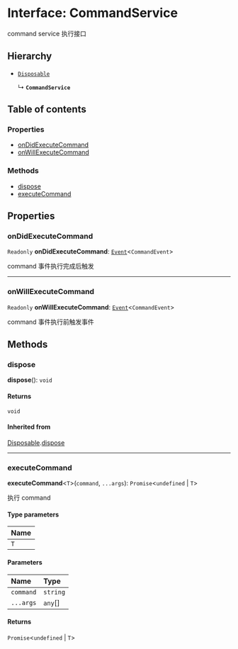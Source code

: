 # Interface: CommandService

command service 执行接口

## Hierarchy

* [`Disposable`](/auto-docs/playground-react/interfaces/Disposable-1.md)

  ↳ **`CommandService`**

## Table of contents

### Properties

* [onDidExecuteCommand](/auto-docs/playground-react/interfaces/CommandService.md#ondidexecutecommand)
* [onWillExecuteCommand](/auto-docs/playground-react/interfaces/CommandService.md#onwillexecutecommand)

### Methods

* [dispose](/auto-docs/playground-react/interfaces/CommandService.md#dispose)
* [executeCommand](/auto-docs/playground-react/interfaces/CommandService.md#executecommand)

## Properties

### onDidExecuteCommand

`Readonly` **onDidExecuteCommand**: [`Event`](/auto-docs/playground-react/interfaces/Event-1.md)<`CommandEvent`>

command 事件执行完成后触发

***

### onWillExecuteCommand

`Readonly` **onWillExecuteCommand**: [`Event`](/auto-docs/playground-react/interfaces/Event-1.md)<`CommandEvent`>

command 事件执行前触发事件

## Methods

### dispose

**dispose**(): `void`

#### Returns

`void`

#### Inherited from

[Disposable](/auto-docs/playground-react/interfaces/Disposable-1.md).[dispose](/auto-docs/playground-react/interfaces/Disposable-1.md#dispose)

***

### executeCommand

**executeCommand**<`T`>(`command`, `...args`): `Promise`<`undefined` | `T`>

执行 command

#### Type parameters

| Name |
| :------ |
| `T` |

#### Parameters

| Name | Type |
| :------ | :------ |
| `command` | `string` |
| `...args` | `any`\[] |

#### Returns

`Promise`<`undefined` | `T`>
